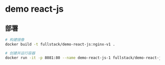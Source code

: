 # demo react-js

## 部署

```sh
# 构建镜像
docker build -t fullstack/demo-react-js:nginx-v1 .

# 创建并运行容器
docker run -it -p 8081:80 --name demo-react-js-1 fullstack/demo-react-js:nginx-v1
```
